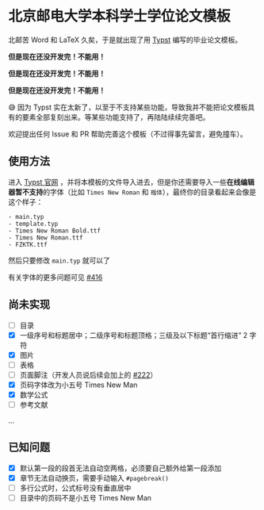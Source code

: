 # 北京邮电大学本科学士学位论文模板

北邮苦 Word 和 LaTeX 久矣，于是就出现了用 [Typst](https://github.com/typst/typst) 编写的毕业论文模板。

**但是现在还没开发完！不能用！**

**但是现在还没开发完！不能用！**

**但是现在还没开发完！不能用！**

😅 因为 Typst 实在太新了，以至于不支持某些功能，导致我并不能把论文模板具有的要素全部复刻出来。等某些功能支持了，再陆陆续续完善吧。

欢迎提出任何 Issue 和 PR 帮助完善这个模板（不过得事先留言，避免撞车）。



## 使用方法

进入 [Typst 官网](https://typst.app/) ，并将本模板的文件导入进去，但是你还需要导入一些**在线编辑器暂不支持**的字体（比如 `Times New Roman` 和 `楷体`），最终你的目录看起来会像是这个样子：

```
- main.typ
- template.typ
- Times New Roman Bold.ttf
- Times New Roman.ttf
- FZKTK.ttf
```

然后只要修改 `main.typ` 就可以了

有关字体的更多问题可见 [#416](https://github.com/typst/typst/issues/416)

## 尚未实现

- [ ] 目录
- [x] 一级序号和标题居中；二级序号和标题顶格；三级及以下标题“首行缩进” 2 字符
- [x] 图片
- [ ] 表格
- [ ] 页面脚注（开发人员说后续会加上的 [#222](https://github.com/typst/typst/discussions/222)）
- [x] 页码字体改为小五号 Times New Man
- [x] 数学公式
- [ ] 参考文献

...



## 已知问题

- [x] 默认第一段的段首无法自动空两格，必须要自己额外给第一段添加
- [x] 章节无法自动换页，需要手动输入 `#pagebreak()` 
- [ ] 多行公式时，公式标号没有垂直居中
- [ ] 目录中的页码不是小五号 Times New Man